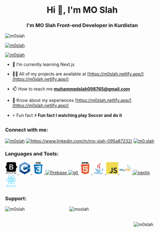 <h1 align="center">Hi 👋, I'm MO Slah</h1>
<h3 align="center">I'm MO Slah Front-end Developer in Kurdistan</h3>

<p align="left"> <img src="https://komarev.com/ghpvc/?username=m0slah&label=Profile%20views&color=0e75b6&style=flat" alt="m0slah" /> </p>

<p align="left"> <a href="https://github.com/ryo-ma/github-profile-trophy"><img src="https://github-profile-trophy.vercel.app/?username=m0slah" alt="m0slah" /></a> </p>

<p align="left"> <a href="https://twitter.com/m0slah" target="blank"><img src="https://img.shields.io/twitter/follow/m0slah?logo=twitter&style=for-the-badge" alt="m0slah" /></a> </p>

- 🌱 I’m currently learning Next.js

- 👨‍💻 All of my projects are available at [https://m0slah.netlify.app/](https://m0slah.netlify.app/)

- 📫 How to reach me **muhammedslah098765@gmail.com**

- 📄 Know about my experiences [https://m0slah.netlify.app/](https://m0slah.netlify.app/)

- ⚡ Fun fact **⚡ Fun fact I watching play Soccer and do it**

<h3 align="left">Connect with me:</h3>
<p align="left">
<a href="https://twitter.com/m0slah" target="blank"><img align="center" src="https://raw.githubusercontent.com/rahuldkjain/github-profile-readme-generator/master/src/images/icons/Social/twitter.svg" alt="m0slah" height="30" width="40" /></a>
<a href="https://linkedin.com/in/https://www.linkedin.com/in/mo-slah-095a87232/" target="blank"><img align="center" src="https://raw.githubusercontent.com/rahuldkjain/github-profile-readme-generator/master/src/images/icons/Social/linked-in-alt.svg" alt="https://www.linkedin.com/in/mo-slah-095a87232/" height="30" width="40" /></a>
<a href="https://instagram.com/m0.slah" target="blank"><img align="center" src="https://raw.githubusercontent.com/rahuldkjain/github-profile-readme-generator/master/src/images/icons/Social/instagram.svg" alt="m0.slah" height="30" width="40" /></a>
</p>

<h3 align="left">Languages and Tools:</h3>
<p align="left"> <a href="https://getbootstrap.com" target="_blank" rel="noreferrer"> <img src="https://raw.githubusercontent.com/devicons/devicon/master/icons/bootstrap/bootstrap-plain-wordmark.svg" alt="bootstrap" width="40" height="40"/> </a> <a href="https://www.w3schools.com/cpp/" target="_blank" rel="noreferrer"> <img src="https://raw.githubusercontent.com/devicons/devicon/master/icons/cplusplus/cplusplus-original.svg" alt="cplusplus" width="40" height="40"/> </a> <a href="https://www.w3schools.com/css/" target="_blank" rel="noreferrer"> <img src="https://raw.githubusercontent.com/devicons/devicon/master/icons/css3/css3-original-wordmark.svg" alt="css3" width="40" height="40"/> </a> <a href="https://firebase.google.com/" target="_blank" rel="noreferrer"> <img src="https://www.vectorlogo.zone/logos/firebase/firebase-icon.svg" alt="firebase" width="40" height="40"/> </a> <a href="https://git-scm.com/" target="_blank" rel="noreferrer"> <img src="https://www.vectorlogo.zone/logos/git-scm/git-scm-icon.svg" alt="git" width="40" height="40"/> </a> <a href="https://www.w3.org/html/" target="_blank" rel="noreferrer"> <img src="https://raw.githubusercontent.com/devicons/devicon/master/icons/html5/html5-original-wordmark.svg" alt="html5" width="40" height="40"/> </a> <a href="https://www.java.com" target="_blank" rel="noreferrer"> <img src="https://raw.githubusercontent.com/devicons/devicon/master/icons/java/java-original.svg" alt="java" width="40" height="40"/> </a> <a href="https://developer.mozilla.org/en-US/docs/Web/JavaScript" target="_blank" rel="noreferrer"> <img src="https://raw.githubusercontent.com/devicons/devicon/master/icons/javascript/javascript-original.svg" alt="javascript" width="40" height="40"/> </a> <a href="https://www.mysql.com/" target="_blank" rel="noreferrer"> <img src="https://raw.githubusercontent.com/devicons/devicon/master/icons/mysql/mysql-original-wordmark.svg" alt="mysql" width="40" height="40"/> </a> <a href="https://nextjs.org/" target="_blank" rel="noreferrer"> <img src="https://cdn.worldvectorlogo.com/logos/nextjs-2.svg" alt="nextjs" width="40" height="40"/> </a> <a href="https://reactjs.org/" target="_blank" rel="noreferrer"> <img src="https://raw.githubusercontent.com/devicons/devicon/master/icons/react/react-original-wordmark.svg" alt="react" width="40" height="40"/> </a> </p>

<h3 align="left">Support:</h3>
<p><a href="https://www.buymeacoffee.com/m0slah"> <img align="left" src="https://cdn.buymeacoffee.com/buttons/v2/default-yellow.png" height="50" width="210" alt="m0slah" /></a><a href="https://ko-fi.com/moslah"> <img align="left" src="https://cdn.ko-fi.com/cdn/kofi3.png?v=3" height="50" width="210" alt="moslah" /></a></p><br><br>

<p><img align="center" src="https://github-readme-streak-stats.herokuapp.com/?user=m0slah&" alt="m0slah" /></p>
